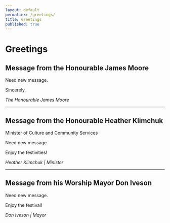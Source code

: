 ```yaml
---
layout: default
permalink: /greetings/
title: Greetings
published: true
---
```


# Greetings


## Message from the Honourable James Moore

Need new message.

Sincerely,

_The Honourable James Moore_

* * *

## 

## Message from the Honourable Heather Klimchuk

Minister of Culture and Community Services

Need new message.

Enjoy the festivities!

_Heather Klimchuk | Minister_

* * *

## Message from his Worship Mayor Don Iveson

Need new message.

Enjoy the festival!

_Don Iveson | Mayor_